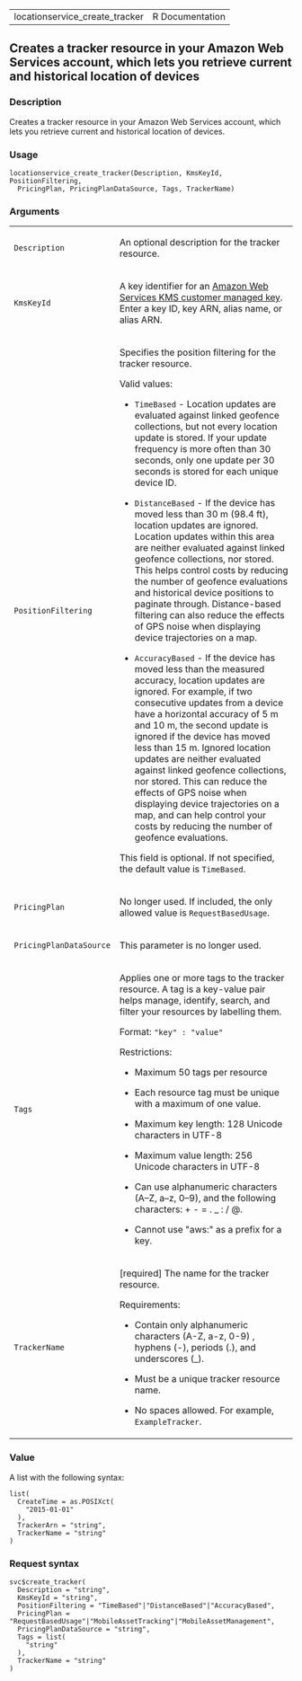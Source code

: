 <table style="width: 100%;">
<tbody>
<tr class="odd">
<td>locationservice_create_tracker</td>
<td style="text-align: right;">R Documentation</td>
</tr>
</tbody>
</table>

## Creates a tracker resource in your Amazon Web Services account, which lets you retrieve current and historical location of devices

### Description

Creates a tracker resource in your Amazon Web Services account, which
lets you retrieve current and historical location of devices.

### Usage

    locationservice_create_tracker(Description, KmsKeyId, PositionFiltering,
      PricingPlan, PricingPlanDataSource, Tags, TrackerName)

### Arguments

<table>
<colgroup>
<col style="width: 35%" />
<col style="width: 65%" />
</colgroup>
<tbody>
<tr class="odd">
<td><code
id="locationservice_create_tracker_:_Description">Description</code></td>
<td><p>An optional description for the tracker resource.</p></td>
</tr>
<tr class="even">
<td><code
id="locationservice_create_tracker_:_KmsKeyId">KmsKeyId</code></td>
<td><p>A key identifier for an <a
href="https://docs.aws.amazon.com/kms/latest/developerguide/create-keys.html">Amazon
Web Services KMS customer managed key</a>. Enter a key ID, key ARN,
alias name, or alias ARN.</p></td>
</tr>
<tr class="odd">
<td><code
id="locationservice_create_tracker_:_PositionFiltering">PositionFiltering</code></td>
<td><p>Specifies the position filtering for the tracker resource.</p>
<p>Valid values:</p>
<ul>
<li><p><code>TimeBased</code> - Location updates are evaluated against
linked geofence collections, but not every location update is stored. If
your update frequency is more often than 30 seconds, only one update per
30 seconds is stored for each unique device ID.</p></li>
<li><p><code>DistanceBased</code> - If the device has moved less than 30
m (98.4 ft), location updates are ignored. Location updates within this
area are neither evaluated against linked geofence collections, nor
stored. This helps control costs by reducing the number of geofence
evaluations and historical device positions to paginate through.
Distance-based filtering can also reduce the effects of GPS noise when
displaying device trajectories on a map.</p></li>
<li><p><code>AccuracyBased</code> - If the device has moved less than
the measured accuracy, location updates are ignored. For example, if two
consecutive updates from a device have a horizontal accuracy of 5 m and
10 m, the second update is ignored if the device has moved less than 15
m. Ignored location updates are neither evaluated against linked
geofence collections, nor stored. This can reduce the effects of GPS
noise when displaying device trajectories on a map, and can help control
your costs by reducing the number of geofence evaluations.</p></li>
</ul>
<p>This field is optional. If not specified, the default value is
<code>TimeBased</code>.</p></td>
</tr>
<tr class="even">
<td><code
id="locationservice_create_tracker_:_PricingPlan">PricingPlan</code></td>
<td><p>No longer used. If included, the only allowed value is
<code>RequestBasedUsage</code>.</p></td>
</tr>
<tr class="odd">
<td><code
id="locationservice_create_tracker_:_PricingPlanDataSource">PricingPlanDataSource</code></td>
<td><p>This parameter is no longer used.</p></td>
</tr>
<tr class="even">
<td><code id="locationservice_create_tracker_:_Tags">Tags</code></td>
<td><p>Applies one or more tags to the tracker resource. A tag is a
key-value pair helps manage, identify, search, and filter your resources
by labelling them.</p>
<p>Format: <code>"key" : "value"</code></p>
<p>Restrictions:</p>
<ul>
<li><p>Maximum 50 tags per resource</p></li>
<li><p>Each resource tag must be unique with a maximum of one
value.</p></li>
<li><p>Maximum key length: 128 Unicode characters in UTF-8</p></li>
<li><p>Maximum value length: 256 Unicode characters in UTF-8</p></li>
<li><p>Can use alphanumeric characters (A–Z, a–z, 0–9), and the
following characters: + - = . _ : / @.</p></li>
<li><p>Cannot use "aws:" as a prefix for a key.</p></li>
</ul></td>
</tr>
<tr class="odd">
<td><code
id="locationservice_create_tracker_:_TrackerName">TrackerName</code></td>
<td><p>[required] The name for the tracker resource.</p>
<p>Requirements:</p>
<ul>
<li><p>Contain only alphanumeric characters (A-Z, a-z, 0-9) , hyphens
(-), periods (.), and underscores (_).</p></li>
<li><p>Must be a unique tracker resource name.</p></li>
<li><p>No spaces allowed. For example,
<code>ExampleTracker</code>.</p></li>
</ul></td>
</tr>
</tbody>
</table>

### Value

A list with the following syntax:

    list(
      CreateTime = as.POSIXct(
        "2015-01-01"
      ),
      TrackerArn = "string",
      TrackerName = "string"
    )

### Request syntax

    svc$create_tracker(
      Description = "string",
      KmsKeyId = "string",
      PositionFiltering = "TimeBased"|"DistanceBased"|"AccuracyBased",
      PricingPlan = "RequestBasedUsage"|"MobileAssetTracking"|"MobileAssetManagement",
      PricingPlanDataSource = "string",
      Tags = list(
        "string"
      ),
      TrackerName = "string"
    )

